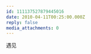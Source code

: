 ```yaml
---
id: 111137527879445016
date: 2010-04-11T00:25:00.000Z
reply: false
media_attachments: 0
---
```


遇见 ​​​​

